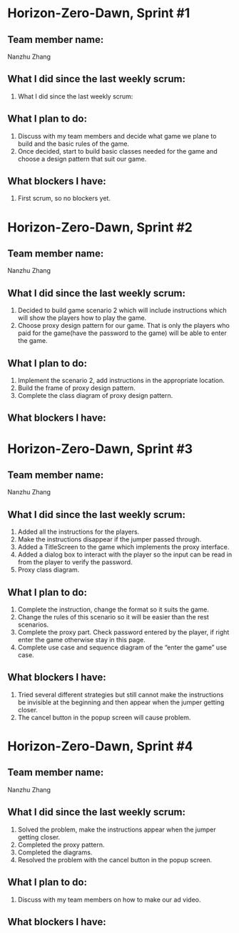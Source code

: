 # Horizon-Zero-Dawn, Sprint #1

## Team member name:

Nanzhu Zhang

## What I did since the last weekly scrum:

1. What I did since the last weekly scrum:

## What I plan to do:

1. Discuss with my team members and decide what game we plane to build and the basic rules of the game.
2. Once decided, start to build basic classes needed for the game and choose a design pattern that suit our game. 

## What blockers I have:

1. First scrum, so no blockers yet. 



# Horizon-Zero-Dawn, Sprint #2

## Team member name:

Nanzhu Zhang

## What I did since the last weekly scrum:

1. Decided to build game scenario 2 which will include instructions which will show the players how to play the game. 
2. Choose proxy design pattern for our game. That is only the players who paid for the game(have the password to the game) will be able to enter the game. 


## What I plan to do:

1. Implement the scenario 2, add instructions in the appropriate location. 
2. Build the frame of proxy design pattern.
3. Complete the class diagram of proxy design pattern. 

## What blockers I have:


# Horizon-Zero-Dawn, Sprint #3

## Team member name:

Nanzhu Zhang

## What I did since the last weekly scrum:

1. Added all the instructions for the players. 
2. Make the instructions disappear if the jumper passed through. 
3. Added a TitleScreen to the game which implements the proxy interface. 
4. Added a dialog box to interact with the player so the input can be read in from the player to verify the password. 
5. Proxy class diagram. 


## What I plan to do:

1. Complete the instruction, change the format so it suits the game.
2. Change the rules of this scenario so it will be easier than the rest scenarios.
3. Complete the proxy part. Check password entered by the player, if right enter the game otherwise stay in this page. 
4. Complete use case and sequence diagram of the “enter the game” use case. 


## What blockers I have:

1. Tried several different strategies but still cannot make the instructions be invisible at the beginning and then appear when the jumper getting closer.
2. The cancel button in the popup screen will cause problem. 



# Horizon-Zero-Dawn, Sprint #4

## Team member name:

Nanzhu Zhang

## What I did since the last weekly scrum:

1. Solved the problem, make the instructions appear when the jumper getting closer.
2. Completed the proxy pattern. 
3. Completed the diagrams. 
4. Resolved the problem with the cancel button in the popup screen. 


## What I plan to do:

1. Discuss with my team members on how to make our ad video. 

## What blockers I have:



